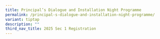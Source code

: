 ```yaml
---
title: Principal’s Dialogue and Installation Night Programme
permalink: /principal-s-dialogue-and-installation-night-programme/
variant: tiptap
description: ""
third_nav_title: 2025 Sec 1 Registration
---
```

